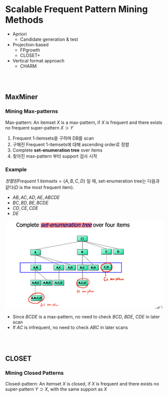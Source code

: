# Scalable Frequent Pattern Mining Methods

- Apriori
  - Candidate generation & test
- Projection-based
  - FPgrowth
  - CLOSET+
- Vertical format approach
  - CHARM

<br><br>

## MaxMiner

### Mining Max-patterns

Max-pattern: An itemset $X$ is a max-pattern, if $X$ is frequent and there exists no frequent super-pattern $X \supset Y$

1. Frequent 1-itemsets을 구하며 DB를 scan
2. 구해진 Frequent 1-itemsets에 대해 ascending order로 정렬
3. Complete **set-enumeration tree** over items
4. 찾아진 max-pattern 부터 support 검사 시작

### Example

$정렬된 Frequent\;1\; itemsets = \{A, B, C, D\}$ 일 때, set-enumeration tree는 다음과 같다($D$ is the most frequent item).

- $AB, AC, AD, AE, ABCDE$
- $BC, BD, BE, BCDE$
- $CD, CE, CDE$
- $DE$

![max-miner](./assets/03-maxminer.png)

- Since $BCDE$ is a max-pattern, no need to check $BCD$, $BDE$, $CDE$ in later scan
- If $AC$ is infrequent, no need to check $ABC$ in later scans

<br><br>

## CLOSET

### Mining Closed Patterns

Closed-pattern: An itemset $X$ is closed, if $X$ is frequent and there exists no super-pattern $Y \supset X$, with the same support as $X$

